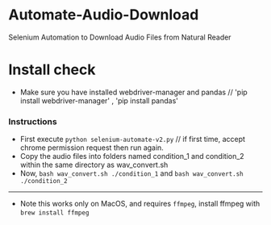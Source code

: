 # Automate-Audio-Download
Selenium Automation to Download Audio Files from Natural Reader

# Install check
- Make sure you have installed webdriver-manager and pandas // 'pip install webdriver-manager' , 'pip install pandas'

### Instructions

- First execute `python selenium-automate-v2.py` // if first time, accept chrome permission request then run again.
- Copy the audio files into folders named condition_1 and condition_2 within the same directory as wav_convert.sh
- Now, `bash wav_convert.sh ./condition_1` and `bash wav_convert.sh ./condition_2`

---
- Note this works only on MacOS, and requires `ffmpeg`, install ffmpeg with `brew install ffmpeg` 
